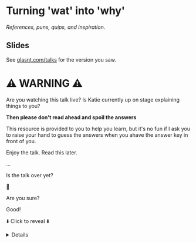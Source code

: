 # Turning 'wat' into 'why'

*References, puns, quips, and inspiration.*

## Slides

See [glasnt.com/talks](https://glasnt.com/talks) for the version you saw. 

# ⚠️  WARNING ⚠️

Are you watching this talk live? Is Katie currently up on stage explaining things to you?

**Then please don't read ahead and spoil the answers**

This resource is provided to you to help you learn, but it's no fun if I ask you to raise your hand to guess the answers when you ahave the answer key in front of you. 

Enjoy the talk. Read this later. 


...


Is the talk over yet?

👀

Are you sure?


Good!

⬇️  Click to reveal ⬇️

<details>

PS and FYI: you may have gotten to this page from a number of different iterations of this talk. This repo serves as a catch-all for all talk variants, and may reference things that weren't included in the version of the talk you watched/attended. 

## All examples are now interactively testable!

By the power of Docker!*

<small>* you need to have Docker installed</small>

For any of the languages in this directory: 

```shell
$ ./launch LANGAUGE
```

For example, want to check out the Ruby example? 

```shell
$ ./launch ruby
```

This will run the Dockerfile in the ruby directory, and land you in a shell where you can work with Ruby!

Most examples are interactive terminals, but some compile and execute sample code. 

All language folder READMEs also include information about how to use homebrew on macOS to run the same examples, and also additional resources, references, links, and explanations as to all the wats. 

I will be trying my hardest to keep this repository up to date, but really all being said, getting to see the talk in person is fair more entertaining than reading a repo :)


## Global References

[Original 'wat' talk by Gary Bernhardt
](https://www.destroyallsoftware.com/talks/wat)

['wat' duck, Sydney, hofman](https://imgur.com/gallery/gqilq)

[Florentijn Hofman](https://www.florentijnhofman.nl/), original artist behind the 'wat' duck (click and drag left/right through his studio website for the photo)

[Drew Noakes](https://stackoverflow.com/a/20983251/124019), via StackOverflow for the `tput` reference implementation

## Further Reading

[Contempt Culture](https://blog.aurynn.com/2015/12/16-contempt-culture), auyrnn shaw

[Why I love Legacy DevOps](https://recompilermag.com/issues/issue-4/why-i-love-legacy-devops/), Katie McLaughlin, [The Recompiler, Issue 4](https://recompilermag.com/issues/issue-4/)



</details>
